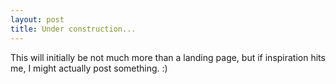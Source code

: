 ```yaml
---
layout: post
title: Under construction...
---
```


This will initially be not much more than a landing page, but if inspiration
hits me, I might actually post something. :)

